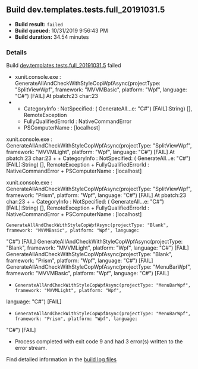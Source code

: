 ## Build dev.templates.tests.full_20191031.5
- **Build result:** `failed`
- **Build queued:** 10/31/2019 9:56:43 PM
- **Build duration:** 34.54 minutes
### Details
Build [dev.templates.tests.full_20191031.5](https://winappstudio.visualstudio.com/web/build.aspx?pcguid=a4ef43be-68ce-4195-a619-079b4d9834c2&builduri=vstfs%3a%2f%2f%2fBuild%2fBuild%2f31703) failed

+ xunit.console.exe :     GenerateAllAndCheckWithStyleCopWpfAsync(projectType: "SplitViewWpf", framework: "MVVMBasic", 
platform: "Wpf", language: "C#") [FAIL]
At pbatch:23 char:23
+ 
    + CategoryInfo          : NotSpecified: (    GenerateAll...e: "C#") [FAIL]:String) [], RemoteException
    + FullyQualifiedErrorId : NativeCommandError
    + PSComputerName        : [localhost]
 
xunit.console.exe :     GenerateAllAndCheckWithStyleCopWpfAsync(projectType: "SplitViewWpf", framework: "MVVMLight", 
platform: "Wpf", language: "C#") [FAIL]
At pbatch:23 char:23
+ 
    + CategoryInfo          : NotSpecified: (    GenerateAll...e: "C#") [FAIL]:String) [], RemoteException
    + FullyQualifiedErrorId : NativeCommandError
    + PSComputerName        : [localhost]
 
xunit.console.exe :     GenerateAllAndCheckWithStyleCopWpfAsync(projectType: "SplitViewWpf", framework: "Prism", 
platform: "Wpf", language: "C#") [FAIL]
At pbatch:23 char:23
+ 
    + CategoryInfo          : NotSpecified: (    GenerateAll...e: "C#") [FAIL]:String) [], RemoteException
    + FullyQualifiedErrorId : NativeCommandError
    + PSComputerName        : [localhost]
 
    GenerateAllAndCheckWithStyleCopWpfAsync(projectType: "Blank", framework: "MVVMBasic", platform: "Wpf", language: 
"C#") [FAIL]
    GenerateAllAndCheckWithStyleCopWpfAsync(projectType: "Blank", framework: "MVVMLight", platform: "Wpf", language: 
"C#") [FAIL]
    GenerateAllAndCheckWithStyleCopWpfAsync(projectType: "Blank", framework: "Prism", platform: "Wpf", language: "C#") 
[FAIL]
    GenerateAllAndCheckWithStyleCopWpfAsync(projectType: "MenuBarWpf", framework: "MVVMBasic", platform: "Wpf", 
language: "C#") [FAIL]

+     GenerateAllAndCheckWithStyleCopWpfAsync(projectType: "MenuBarWpf", framework: "MVVMLight", platform: "Wpf", 
language: "C#") [FAIL]

+     GenerateAllAndCheckWithStyleCopWpfAsync(projectType: "MenuBarWpf", framework: "Prism", platform: "Wpf", language: 
"C#") [FAIL]

+ Process completed with exit code 9 and had 3 error(s) written to the error stream.

Find detailed information in the [build log files]()
